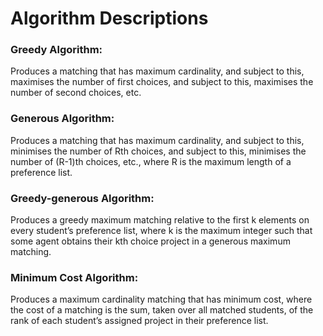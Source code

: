 # Algorithm Descriptions

### Greedy Algorithm: 
Produces a matching that has maximum cardinality, and subject to this, maximises the number of first choices, and subject to this, maximises the number of second choices, etc.


### Generous Algorithm: 
Produces a matching that has maximum cardinality, and subject to this, minimises the number of Rth choices, and subject to this, minimises the number of (R-1)th choices, etc., where R is the maximum length of a preference list.


### Greedy-generous Algorithm: 
Produces a greedy maximum matching relative to the first k elements on every student’s preference list, where k is the maximum integer such that some agent obtains their kth choice project in a generous maximum matching.


### Minimum Cost Algorithm: 
Produces a maximum cardinality matching that has minimum cost, where the cost of a matching is the sum, taken over all matched students, of the rank of each student’s assigned project in their preference list.

